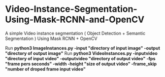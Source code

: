 # Video-Instance-Segmentation-Using-Mask-RCNN-and-OpenCV
A simple Video instance segmentation ( Object Detection + Semantic Segmentation ) Using Mask RCNN + OpenCV

Run **python3 ImageInstances.py -input "directory of input image" -output "directory of output image"**
Run **python3 VideoInstances.py -inputvideo "directory of input video" -outputvideo "directory of output video" -fps "frame pers seconds" -width -height "size of output video" -frame_skip "number of droped frame input video"**